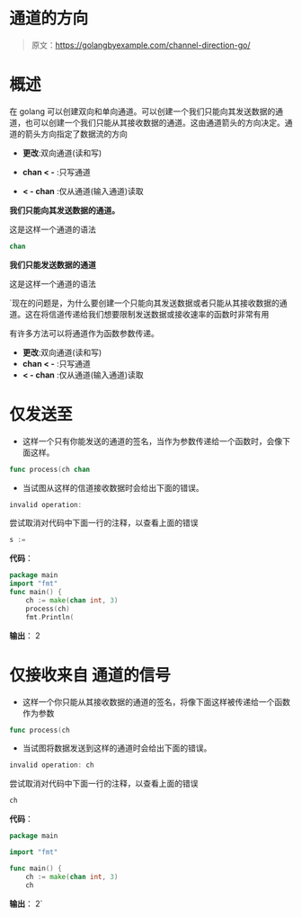 # 通道的方向

> 原文：<https://golangbyexample.com/channel-direction-go/>

# **概述**

在 golang 可以创建双向和单向通道。可以创建一个我们只能向其发送数据的通道，也可以创建一个我们只能从其接收数据的通道。这由通道箭头的方向决定。通道的箭头方向指定了数据流的方向

*   **更改**:双向通道(读和写)

*   **chan < -** :只写通道

*   **< - chan** :仅从通道(输入通道)读取

**我们只能向其发送数据的通道。**

这是这样一个通道的语法

```go
chan
```

**我们只能发送数据的通道**

这是这样一个通道的语法

 `现在的问题是，为什么要创建一个只能向其发送数据或者只能从其接收数据的通道。这在将信道传递给我们想要限制发送数据或接收速率的函数时非常有用

有许多方法可以将通道作为函数参数传递。

*   **更改**:双向通道(读和写)
*   **chan < -** :只写通道
*   **< - chan** :仅从通道(输入通道)读取

# **仅发送至**

*   这样一个只有你能发送的通道的签名，当作为参数传递给一个函数时，会像下面这样。

```go
func process(ch chan
```

*   当试图从这样的信道接收数据时会给出下面的错误。

```go
invalid operation: 
```

尝试取消对代码中下面一行的注释，以查看上面的错误

```go
s := 
```

**代码**：

```go
package main
import "fmt"
func main() {
    ch := make(chan int, 3)
    process(ch)
    fmt.Println(
```

**输出**： 2

# **仅接收来自** 通道的信号

*   这样一个你只能从其接收数据的通道的签名，将像下面这样被传递给一个函数作为参数

```go
func process(ch 
```

*   当试图将数据发送到这样的通道时会给出下面的错误。

```go
invalid operation: ch 
```

尝试取消对代码中下面一行的注释，以查看上面的错误

```go
ch 
```

**代码**：

```go
package main

import "fmt"

func main() {
    ch := make(chan int, 3)
    ch 
```

**输出**： 2`